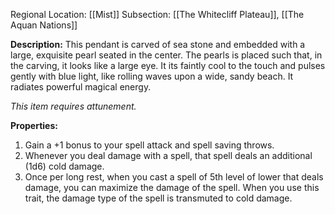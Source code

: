 Regional Location: [[Mist]]
Subsection: [[The Whitecliff Plateau]], [[The Aquan Nations]] 

**Description:**
This pendant is carved of sea stone and embedded with a large, exquisite pearl seated in the center. The pearls is placed such that, in the carving, it looks like a large eye. It its faintly cool to the touch and pulses gently with blue light, like rolling waves upon a wide, sandy beach. It radiates powerful magical energy.

*This item requires attunement.*

**Properties:**
1. Gain a +1 bonus to your spell attack and spell saving throws.
2. Whenever you deal damage with a spell, that spell deals an additional (1d6) cold damage.
3. Once per long rest, when you cast a spell of 5th level of lower that deals damage, you can maximize the damage of the spell. When you use this trait, the damage type of the spell is transmuted to cold damage. 